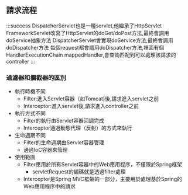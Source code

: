 ## 請求流程


:::success
DispatcherServlet也是一種servlet,他繼承了HttpServlet
FrameworkServlet改寫了HttpServlet的doGet/doPost方法,最終會調用doService抽象方法
DispatcherServlet會實現doService方法,最終會調用doDispatcher方法
每個request都會調用doDispatcher方法,裡面有個HandlerExecutionChain mappedHandler,會查詢匹配到可以處理該請求的controller
:::


### 過濾器和攔截器的區別
* 執行時機不同
  * Filter:進入Servlet容器（如Tomcat)後,請求進入servlet之前
  * Interceptor:進入servlet後,請求進入controller之前
* 執行方式不同
  * Filter的執行由Servlet容器回調完成
  * Interceptor通過動態代理（反射）的方式來執行
* 生命週期不同
  * Filter的生命週期由Servlet容器管理
  * 通過IoC容器來管理
* 使用範圍
  * Filter應用於所有Servlet容器中的Web應用程序，不僅限於Spring框架
    * servletRequest的編碼就是透過filter處理
  * Interceptor是Spring MVC框架的一部分，主要用於處理基於Spring的Web應用程序中的請求

